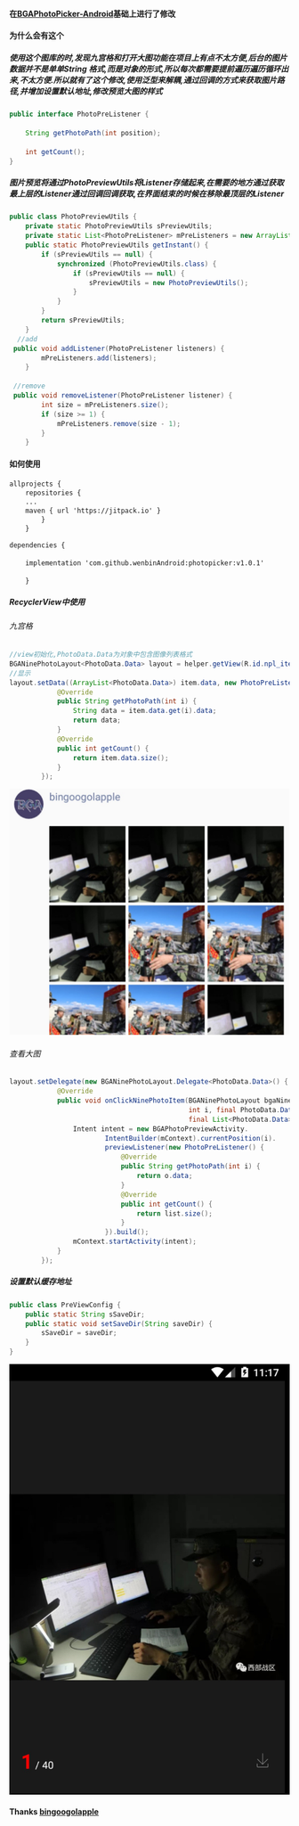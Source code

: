 #### 在[BGAPhotoPicker-Android](https://github.com/bingoogolapple/BGAPhotoPicker-Android)基础上进行了修改


#### 为什么会有这个

#####  使用这个图库的时,发现九宫格和打开大图功能在项目上有点不太方便,后台的图片数据并不是单单String 格式,而是对象的形式,所以每次都需要提前遍历遍历循环出来,不太方便.所以就有了这个修改,使用泛型来解耦,通过回调的方式来获取图片路径,并增加设置默认地址,修改预览大图的样式
	
```java
public interface PhotoPreListener {

    String getPhotoPath(int position);

    int getCount();
}

```
##### 图片预览将通过PhotoPreviewUtils将Listener存储起来,在需要的地方通过获取最上层的Listener通过回调回调获取,在界面结束的时候在移除最顶层的Listener

```java
public class PhotoPreviewUtils {
    private static PhotoPreviewUtils sPreviewUtils;
    private static List<PhotoPreListener> mPreListeners = new ArrayList<>();
    public static PhotoPreviewUtils getInstant() {
        if (sPreviewUtils == null) {
            synchronized (PhotoPreviewUtils.class) {
                if (sPreviewUtils == null) {
                    sPreviewUtils = new PhotoPreviewUtils();
                }
            }
        }
        return sPreviewUtils;
    }
  //add
 public void addListener(PhotoPreListener listeners) {
        mPreListeners.add(listeners);
    }
 
 //remove
 public void removeListener(PhotoPreListener listener) {
        int size = mPreListeners.size();
        if (size >= 1) {
            mPreListeners.remove(size - 1);
        }
    }
```


#### 如何使用
```
allprojects {
	repositories {
	...
	maven { url 'https://jitpack.io' }
		}
	}
```

```
dependencies {

	implementation 'com.github.wenbinAndroid:photopicker:v1.0.1'
	 
	}

```


##### RecyclerView中使用

###### 九宫格 
```java
//view初始化,PhotoData.Data为对象中包含图像列表格式
BGANinePhotoLayout<PhotoData.Data> layout = helper.getView(R.id.npl_item_moment_photos);
//显示
layout.setData((ArrayList<PhotoData.Data>) item.data, new PhotoPreListener() {
            @Override
            public String getPhotoPath(int i) {
                String data = item.data.get(i).data;
                return data;
            }
            @Override
            public int getCount() {
                return item.data.size();
            }
        });
```
![photo](https://github.com/wenbinAndroid/photopicker/blob/master/image/%E5%88%97%E8%A1%A8.png)
###### 查看大图
```java
layout.setDelegate(new BGANinePhotoLayout.Delegate<PhotoData.Data>() {
            @Override
            public void onClickNinePhotoItem(BGANinePhotoLayout bgaNinePhotoLayout, View view,
                                             int i, final PhotoData.Data o,
                                             final List<PhotoData.Data> list) {
                Intent intent = new BGAPhotoPreviewActivity.
                        IntentBuilder(mContext).currentPosition(i).
                        previewListener(new PhotoPreListener() {
                            @Override
                            public String getPhotoPath(int i) {
                                return o.data;
                            }
                            @Override
                            public int getCount() {
                                return list.size();
                            }
                        }).build();
                mContext.startActivity(intent);
            }
        });

```

##### 设置默认缓存地址
```java
public class PreViewConfig {
    public static String sSaveDir;
    public static void setSaveDir(String saveDir) {
        sSaveDir = saveDir;
    }
}
```
![photo2](https://github.com/wenbinAndroid/photopicker/blob/master/image/%E5%A4%A7%E5%9B%BE.png)
#### Thanks [bingoogolapple](https://github.com/bingoogolapple)



